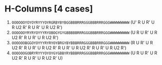 # H-Columns [4 cases]

1. `OOOOOOYOYOYRYYYOYRGRBYBYBGGBBBRRRGGGBBBRRRGGGWWWWWWWWW` (U' R U R' U R U2 R' R U R' U R U2 R')
1. `OOOOOOYRYRYOYYYRYOBOGYGYGBBBBBRRRGGGBBBRRRGGGWWWWWWWWW` (U R U R' U R U2 R' R U R' U R U2 R')
1. `OOOOOOBGGOYOYYYRYRYOYBRGYBYBBBRRRGGGBBBRRRGGGWWWWWWWWW` (R U R' U R U2 R' R U R' U R U2 R' R U R' U R U2 R' R U R' U R U2 R')
1. `OOOOOOGOBRYRYYYOYOYGYGBBYRYBBBRRRGGGBBBRRRGGGWWWWWWWWW` (U R U R' U R U2 R' R U R' U R U2 R' U)

